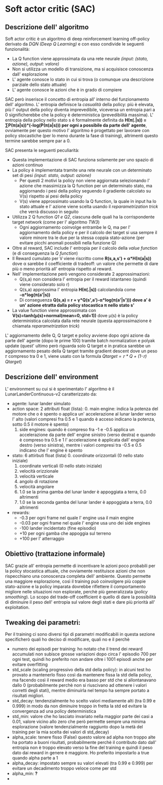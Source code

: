 # Soft actor critic (SAC)
## Descrizione dell' algoritmo
Soft actor critic è un algoritmo di deep reinforcement learning off-policy derivato da *DQN (Deep Q Learning)* e con esso condivide le seguenti funzionalità:
* La Q function viene approssimata da una rete neurale *(input: (stato, azione), output: valore)*
* Non si utilizza un modello di transizione, ma si acquisisce conoscenza dall' esplorazione
* L' agente conosce lo stato in cui si trova (o comunque una descrizione parziale dello stato attuale)
* L' agente conosce le azioni che è in grado di compiere

SAC però inserisce il concetto di entropia all' interno del funzionamento dell' algoritmo.
L' entropia definisce la *casualità* della policy: più è elevata, più l' output della policy diventa imprevedibile, viceversa un entropia pari a 0 significherebbe che la policy è deterministica (prevedibilità massima).
L' entropia della policy nello stato s è formalmente definita da **H(π(.|s)) = ∑P(π(a|s))\*(-log(P(π(a|s))) per ogni a possibile da parte dell' agente**, ovviamente per questo motivo l' algoritmo è progettato per lavorare con policy stocastiche (per lo meno durante la fase di training), altrimenti questo termine sarebbe sempre par a 0.

SAC presenta le seguenti peculiarità:
* Questa implementazione di SAC funziona solamente per uno spazio di azioni continuo
* La policy è implementata tramite una rete neurale con un determinato set di pesi *(input: stato, output: azione)*
    * Per questi 2 motivi la policy non viene aggiornata selezionando l' azione che massimizza la Q function per un determinato stato, ma aggiornando i pesi della policy seguendo il gradiente calcolato su V(s) rispetto ai pesi della policy
    *  V(s) viene approssimato usando la Q function, la quale in input ha lo stato attuale e l' azione viene scelta usando il *reparametrization trick* che verrà discusso in seguito
* Utilizza 2 Q function *Q1 e Q2*, ciascuna delle quali ha la corrispondente target network (come per l' algoritmo *TW3*)
	* Ogni aggiornamento coinvolge entrambe le Q, ma per l' aggiornamento della policy e per il calcolo dei target si usa sempre il valore minore tra le due per la stessa coppia stato-azione (per evitare picchi anomali possibili nella funzione Q)
* Oltre al reward, SAC include l' entropia per il calcolo della *value function* (e di conseguenza la *Q function*)
* Il Reward cumulato per V viene riscritto come **R(s,a,s') + α\*H(π(a|s))** dove α sarebbe il coefficiente di tradeoff: un valore che permette di dare più o meno priorità all' entropia rispetto al reward.
* Nell' implementazione però vengono considerate 2 approssimazioni:
	* Q(s,a) non considera l' entropia per il reward istantaneo (quindi viene considerato solo r)
	* Q(s,a) approssima l' entropia **H(π(.|s))** calcolandola come **-α\*log(π(a'|s))**
	* Di conseguenza **Q(s,a) = r + γ\*Q(s',a')-α\*log(π(a'|s'))) dove a' è un' azione etratta dalla policy stocastica π nello stato s'**
* La value function viene approssimata con **V(s)=tanh(μ(s)+normal(mean=0, std=1))** dove μ(s) è la policy deterministica calcolata dalla rete neurale (questa approssimazione è chiamata *reparametrization trick*)

L' aggiornamento delle Q, Q target e policy avviene dopo ogni azione da parte dell' agente (dopo le prime 100) tramite batch normalization e polyak update (quest' ultimo però riguarda solo Q target e in pratica sarebbe un aggiornamento pesato della Q target tramite gradient descent dove un peso 𝜏 compreso tra 0 e 1, viene usato con la formula *Qtarget = 𝜏 \* Q + (1-𝜏) Qtarget*)
## Descrizione dell' environment
L' environment su cui si è sperimentato l' algoritmo è il LunarLanderContinuous-v2 caratterizzato da:
* agente: lunar lander simulato
* action space: 2 attributi float (lista):
	0. main engine: indica la potenza del motore che o è spento o applica un' accelerazione al lunar lander verso l' alto (valori compresi fra 0.5 e 1 quando è acceso indicano la potenza, sotto 0.5 il motore è spento)
	1. side engines: quando è compreso fra -1 e -0.5 applica un accelerazione da parte dell' engine sinistro (verso destra) e quando è compreso tra 0.5 e 1 l' accelerazione è applicata dall' engine destro (verso sinistra), mentre i valori compresi tra -0.5 e 0.5 indicano che l' engine è spento
* stato: 6 attirbuti float (lista)
	0. coordinate orizzontali (0 nello stato iniziale)
	1. coordinate verticali (0 nello stato iniziale)
	2. velocità orizzionale
	3. velocità verticale
	4. angolo di rotazione
	5. velocità angolare
	6. 1.0 se la prima gamba del lunar lander è appoggiata a terra, 0.0 altrimenti
	7. 1.0 se la seconda gamba del lunar lander è appoggiata a terra, 0.0 altrimenti
* rewards: 
	* -0.3 per ogni frame nel quale l' engine usa il main engine
	* -0.03 per ogni frame nel quale l' engine usa uno dei side engines
	* -100 lander incidentato (fine episodio)
	* +10 per ogni gamba che appoggia sul terreno
	* +100 per l' atterraggio

## Obiettivo (trattazione informale)
SAC grazie all' entropia permette di incentivare le azioni poco probabili per la policy stocastica attuale, che ovviamente restituisce azioni che non rispecchiano una conoscenza completa dell' ambiente.
Questo permette una maggiore esplorazione, così il training può coinvolgere più coppie stato-azione e la policy imparata dovrebbe riflettere il comportamento migliore nelle situazioni non esplorate, perchè più generalizzata (*policy smoothing*).
Lo scopo del trade-off coefficient è quello di dare la possibilità di diminuire il peso dell' entropia sul valore degli stati e dare più priorità all' exploitation.

## Tweaking dei parametri:
Per il training ci sono diversi tipi di parametri modificabili in questa sezione specificherò quali ho deciso di modificare, quali no e il perchè
* numero dei episodi per training: ho notato che il trend dei reward accumulati non subisce grosse variazioni dopo circa l' episodio 700 per ogni test, quindi ho preferito non andare oltre i 1001 episodi anche per evitare overfitting
* std_scale (scaling progressivo della std della policy): in alcuni test ho provato a mantenerlo fisso così da mantenere fissa la std della policy, ma facendo così il reward medio era basso per std che si allontanavano dallo 0 (probabilmente perchè non si riuscivano ad ottenere i valori corretti degli stati), mentre diminuirla nel tempo ha sempre portato a risultati migliori.
* std_decay: tendenzialmente ho scelto valori mediamente alti (tra 0.99 e 0.999) in modo da non diminuire troppo in fretta la std ed evitare la convergenza ad una policy deterministica
* std_min: valore che ho lasciato invariato nella maggior parte dei casi a 0.01, valore vicino allo zero che però permette sempre una minima esplorazione (valore tendenzialmente raggiunto dopo la metà del training per la mia scelta dei valori di std_decay)
* alpha_scale: tenere fisso (False) questo valore ad alpha non troppo alte ha portato a buoni risultati, probabilmente perchè il contributo dato dall' entropia non è troppo elevato verso la fine del training e quindi il peso dato dai reward in genere è maggiore.
Ho preferito impostarlo a true quando alpha parte a 1
* alpha_decay: impostato sempre su valori elevati (tra 0.99 e 0.999) per evitare un decadimento troppo veloce come per std
* alpha_min: **?**
* 